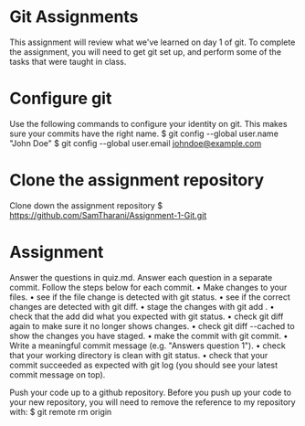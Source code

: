 Git Assignments 
=================
This assignment will review what we've learned on day 1 of git. To complete the assignment, you will need to get git set up, and perform some of the tasks that were taught in class. 

Configure git 
==============
Use the following commands to configure your identity on git. This makes sure your commits have the right name.
$ git config --global user.name "John Doe"
$ git config --global user.email johndoe@example.com

Clone the assignment repository
================================
Clone down the assignment repository
$ https://github.com/SamTharani/Assignment-1-Git.git

Assignment
==========
Answer the questions in quiz.md. Answer each question in a separate commit. Follow the steps below for each commit.
•	Make changes to your files.
•	see if the file change is detected with git status.
•	see if the correct changes are detected with git diff.
•	stage the changes with git add <filename>.
•	check that the add did what you expected with git status.
•	check git diff again to make sure it no longer shows changes.
•	check git diff --cached to show the changes you have staged.
•	make the commit with git commit.
•	Write a meaningful commit message (e.g. "Answers question 1").
•	check that your working directory is clean with git status.
•	check that your commit succeeded as expected with git log (you should see your latest commit message on top).

Push your code up to a github repository.
Before you push up your code to your new repository, you will need to remove the reference to my repository with:
$ git remote rm origin

